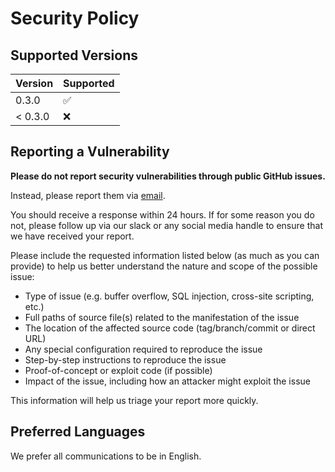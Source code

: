# Security Policy

## Supported Versions

| Version   | Supported          |
| -------   | ------------------ |
|  0.3.0    | :white_check_mark: |
| < 0.3.0   | :x:                |

## Reporting a Vulnerability

**Please do not report security vulnerabilities through public GitHub issues.**

Instead, please report them via [email](info@auto-dl.tech).

You should receive a response within 24 hours. If for some reason you do not, please follow up via our slack or any social media handle to ensure that we have received your report.

Please include the requested information listed below (as much as you can provide) to help us better understand the nature and scope of the possible issue:

  * Type of issue (e.g. buffer overflow, SQL injection, cross-site scripting, etc.)
  * Full paths of source file(s) related to the manifestation of the issue
  * The location of the affected source code (tag/branch/commit or direct URL)
  * Any special configuration required to reproduce the issue
  * Step-by-step instructions to reproduce the issue
  * Proof-of-concept or exploit code (if possible)
  * Impact of the issue, including how an attacker might exploit the issue

This information will help us triage your report more quickly.

## Preferred Languages

We prefer all communications to be in English.
